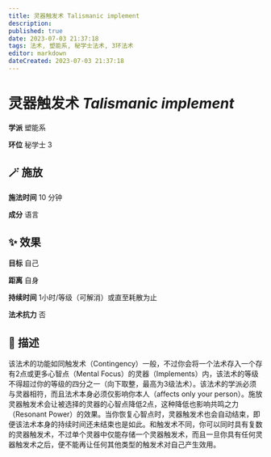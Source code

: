 ```yaml
---
title: 灵器触发术 Talismanic implement
description: 
published: true
date: 2023-07-03 21:37:18
tags: 法术, 塑能系, 秘学士法术, 3环法术
editor: markdown
dateCreated: 2023-07-03 21:37:18
---
```


# **灵器触发术** *Talismanic implement*

**学派** 塑能系 

**环位** 秘学士 3

## 🪄 施放

**施法时间** 10 分钟

**成分** 语言

## ✨ 效果 

**目标** 自己 

**距离** 自身  

**持续时间** 1小时/等级（可解消）或直至耗散为止 

**法术抗力** 否

## 📖 描述

该法术的功能如同触发术（Contingency）一般，不过你会将一个法术存入一个存有2点或更多心智点（Mental Focus）的灵器（Implements）内，该法术的等级不得超过你的等级的四分之一（向下取整，最高为3级法术）。该法术的学派必须与灵器相符，而且法术本身必须仅影响你本人（affects only your person）。施放灵器触发术会让被选择的灵器的心智点降低2点，这种降低也影响共鸣之力（Resonant Power）的效果。当你恢复心智点时，灵器触发术也会自动结束，即便该法术本身的持续时间还未结束也是如此。和触发术不同，你可以同时具有复数的灵器触发术，不过单个灵器中仅能存储一个灵器触发术，而且一旦你具有任何灵器触发术之后，便不能再让任何其他类型的触发术对自己产生效用。
    